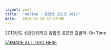 ```yaml
---
layout: post
title:  "OnTime - 융합앱 공모전 2013"
date:   2015-01-28 17:30:00
---
```

2013년도 성균관대학교 융합앱 공모전 출품작. On Time

[![IMAGE ALT TEXT HERE](http://img.youtube.com/vi/XMbLIQ5UFYk/0.jpg)](http://www.youtube.com/watch?v=XMbLIQ5UFYk)
<Trailer>
